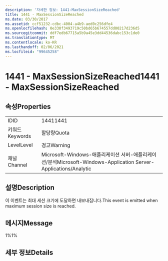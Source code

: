 ```yaml
---
description: '자세한 정보: 1441-MaxSessionSizeReached'
title: 1441 - MaxSessionSizeReached
ms.date: 03/30/2017
ms.assetid: ccf51232-cdbc-4004-a4b9-aed0c256dfe4
ms.openlocfilehash: 0e330f3493719c50bd65b674557dd00217d236d5
ms.sourcegitcommit: ddf7edb67715a5b9a45e3dd44536dabc153c1de0
ms.translationtype: MT
ms.contentlocale: ko-KR
ms.lasthandoff: 02/06/2021
ms.locfileid: "99645258"
---
```

# <a name="1441---maxsessionsizereached"></a><span data-ttu-id="7dc95-103">1441 - MaxSessionSizeReached</span><span class="sxs-lookup"><span data-stu-id="7dc95-103">1441 - MaxSessionSizeReached</span></span>

## <a name="properties"></a><span data-ttu-id="7dc95-104">속성</span><span class="sxs-lookup"><span data-stu-id="7dc95-104">Properties</span></span>  
  
|||  
|-|-|  
|<span data-ttu-id="7dc95-105">ID</span><span class="sxs-lookup"><span data-stu-id="7dc95-105">ID</span></span>|<span data-ttu-id="7dc95-106">1441</span><span class="sxs-lookup"><span data-stu-id="7dc95-106">1441</span></span>|  
|<span data-ttu-id="7dc95-107">키워드</span><span class="sxs-lookup"><span data-stu-id="7dc95-107">Keywords</span></span>|<span data-ttu-id="7dc95-108">할당량</span><span class="sxs-lookup"><span data-stu-id="7dc95-108">Quota</span></span>|  
|<span data-ttu-id="7dc95-109">Level</span><span class="sxs-lookup"><span data-stu-id="7dc95-109">Level</span></span>|<span data-ttu-id="7dc95-110">경고</span><span class="sxs-lookup"><span data-stu-id="7dc95-110">Warning</span></span>|  
|<span data-ttu-id="7dc95-111">채널</span><span class="sxs-lookup"><span data-stu-id="7dc95-111">Channel</span></span>|<span data-ttu-id="7dc95-112">Microsoft-Windows-애플리케이션 서버-애플리케이션/분석</span><span class="sxs-lookup"><span data-stu-id="7dc95-112">Microsoft-Windows-Application Server-Applications/Analytic</span></span>|  
  
## <a name="description"></a><span data-ttu-id="7dc95-113">설명</span><span class="sxs-lookup"><span data-stu-id="7dc95-113">Description</span></span>  

 <span data-ttu-id="7dc95-114">이 이벤트는 최대 세션 크기에 도달하면 내보내집니다.</span><span class="sxs-lookup"><span data-stu-id="7dc95-114">This event is emitted when maximum session size is reached.</span></span>  
  
## <a name="message"></a><span data-ttu-id="7dc95-115">메시지</span><span class="sxs-lookup"><span data-stu-id="7dc95-115">Message</span></span>  

 <span data-ttu-id="7dc95-116">1%</span><span class="sxs-lookup"><span data-stu-id="7dc95-116">1%</span></span>  
  
## <a name="details"></a><span data-ttu-id="7dc95-117">세부 정보</span><span class="sxs-lookup"><span data-stu-id="7dc95-117">Details</span></span>
